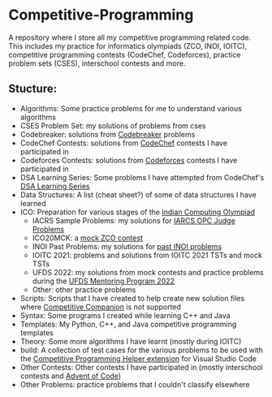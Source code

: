 # Competitive-Programming
A repository where I store all my competitive programming related code. This includes my practice for informatics olympiads (ZCO, INOI, IOITC), competitive programming contests (CodeChef, Codeforces), practice problem sets (CSES), interschool contests and more.

## Stucture: <a name = "structure"></a>
 - Algorithms: Some practice problems for me to understand various algorithms
 - CSES Problem Set: my solutions of problems from cses
 - Codebreaker: solutions from [Codebreaker](https://codebreaker.xyz/) problems
 - CodeChef Contests: solutions from [CodeChef](https://www.codechef.com/) contests I have participated in
 - Codeforces Contests: solutions from [Codeforces](https://codeforces.com/) contests I have participated in
 - DSA Learning Series: Some problems I have attempted from CodeChef's [DSA Learning Series](https://www.codechef.com/LEARNDSA/)
 - Data Structures: A list (cheat sheet?) of some of data structures I have learned
 - ICO: Preparation for various stages of the [Indian Computing Olympiad](https://www.iarcs.org.in/inoi/)
	 - IACRS Sample Problems: my solutions for [IARCS OPC Judge Problems](https://www.codechef.com/IARCSJUD)
	 - ICO20MCK: a [mock ZCO contest](https://www.codechef.com/ICO20MCK)
	 - INOI Past Problems: my solutions for [past INOI problems](https://www.codechef.com/INOIPRAC/)
	 - IOITC 2021: problems and solutions from IOITC 2021 TSTs and mock TSTs
	 - UFDS 2022: my solutions from mock contests and practice problems during the [UFDS Mentoring Program 2022](https://ufds.cc/)
	 - Other: other practice problems
 - Scripts: Scripts that I have created to help create new solution files where [Competitive Companion](https://www.google.com/search?q=competitive+companion&oq=competitive+companion&aqs=edge..69i57j0i512l5j69i64.4565j0j1&sourceid=chrome&ie=UTF-8) is not supported
 - Syntax: Some programs I created while learning C++ and Java
 - Templates: My Python, C++, and Java competitive programming templates
 - Theory: Some more algorithms I have learnt (mostly during IOITC)
 - build: A collection of test cases for the various problems to be used with the [Competitive Programming Helper extension](https://marketplace.visualstudio.com/items?itemName=DivyanshuAgrawal.competitive-programming-helper) for Visual Studio Code
 - Other Contests: Other contests I have participated in (mostly interschool contests and [Advent of Code](https://adventofcode.com/))
 - Other Problems: practice problems that I couldn't classify elsewhere
